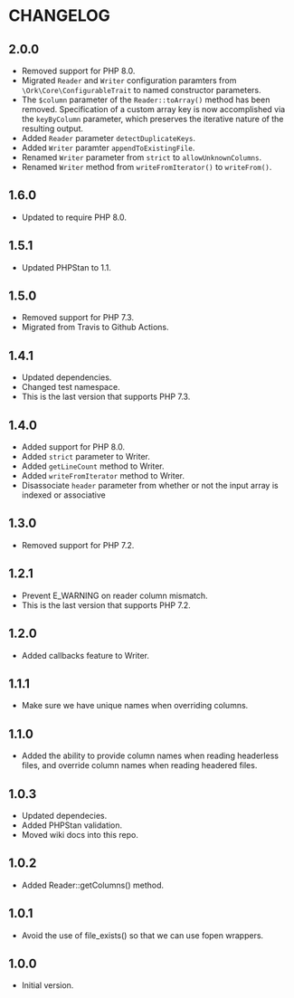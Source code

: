 # CHANGELOG

## 2.0.0

* Removed support for PHP 8.0.
* Migrated `Reader` and `Writer` configuration paramters from
  `\Ork\Core\ConfigurableTrait` to named constructor parameters.
* The `$column` parameter of the `Reader::toArray()` method has been removed.
  Specification of a custom array key is now accomplished via the `keyByColumn`
  parameter, which preserves the iterative nature of the resulting output.
* Added `Reader` parameter `detectDuplicateKeys`.
* Added `Writer` paramter `appendToExistingFile`.
* Renamed `Writer` parameter from `strict` to `allowUnknownColumns`.
* Renamed `Writer` method from `writeFromIterator()` to `writeFrom()`.

## 1.6.0

* Updated to require PHP 8.0.

## 1.5.1

* Updated PHPStan to 1.1.

## 1.5.0

* Removed support for PHP 7.3.
* Migrated from Travis to Github Actions.

## 1.4.1

* Updated dependencies.
* Changed test namespace.
* This is the last version that supports PHP 7.3.

## 1.4.0

* Added support for PHP 8.0.
* Added `strict` parameter to Writer.
* Added `getLineCount` method to Writer.
* Added `writeFromIterator` method to Writer.
* Disassociate `header` parameter from whether or not the input array is
  indexed or associative

## 1.3.0

* Removed support for PHP 7.2.

## 1.2.1

* Prevent E_WARNING on reader column mismatch.
* This is the last version that supports PHP 7.2.

## 1.2.0

* Added callbacks feature to Writer.

## 1.1.1

* Make sure we have unique names when overriding columns.

## 1.1.0

* Added the ability to provide column names when reading headerless files,
  and override column names when reading headered files.

## 1.0.3

* Updated dependecies.
* Added PHPStan validation.
* Moved wiki docs into this repo.

## 1.0.2

* Added Reader::getColumns() method.

## 1.0.1

* Avoid the use of file_exists() so that we can use fopen wrappers.

## 1.0.0

* Initial version.

